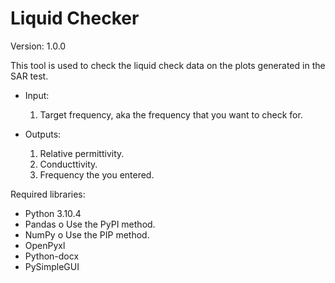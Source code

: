 # Liquid Checker
Version: 1.0.0

This tool is used to check the liquid check data on the plots generated in the SAR test.

- Input:
  1) Target frequency, aka the frequency that you want to check for.

- Outputs: 
  1) Relative permittivity.
  2) Conducttivity.
  3) Frequency the you entered.

Required libraries:
-	Python 3.10.4
-	Pandas
  o	Use the PyPI method.
-	NumPy
  o	Use the PIP method.
-	OpenPyxl
-	Python-docx
-	PySimpleGUI
